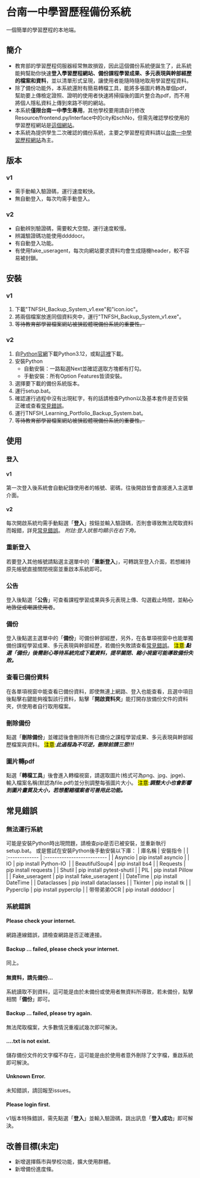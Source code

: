 # 台南一中學習歷程備份系統
一個簡單的學習歷程的本地端。


## 簡介
- 教育部的學習歷程伺服器經常無故損毀，因此這個備份系統便誕生了，此系統能夠幫助你快速**登入學習歷程網站、備份課程學習成果、多元表現與幹部經歷的檔案和資料**，並以清單形式呈現，讓使用者能隨時隨地取用學習歷程資料。
- 除了備份功能外，本系統還附有簡易轉檔工具，能將多張圖片轉為單個pdf，幫助要上傳檢定證照、證明的使用者快速將掃描後的圖片整合為pdf，而不用將個人隱私資料上傳到來路不明的網站。
- 本系統**僅限台南一中學生專用**，其他學校要用請自行修改Resource/frontend.py/Interface中的city和schNo，但需先確認學校使用的學習歷程網站是[這個網站](https://epf-mlife.k12ea.gov.tw/)。
- 本系統為提供學生二次確認的備份系統，主要之學習歷程資料請以[台南一中學習歷程網站](https://epf-mlife.k12ea.gov.tw/)為主。


## 版本
### v1
- 需手動輸入驗證碼，運行速度較快。
- 無自動登入，每次均需手動登入。

### v2
- 自動辨別驗證碼，需要較大空間，運行速度較慢。
- 辨識驗證碼功能使用ddddocr。
- 有自動登入功能。
- 有使用fake_useragent，每次向網站要求資料均會生成隨機header，較不容易被封鎖。


## 安裝
### v1
1. 下載"TNFSH_Backup_System_v1.exe"和"icon.ioc"。
2. 將兩個檔案放進同個資料夾中，運行"TNFSH_Backup_System_v1.exe"。
3. ~~等待教育部學習檔案網站被損毀體現備份系統的重要性。~~ 

### v2
1. 自[Python官網](https://www.python.org/downloads/release/python-3123/)下載Python3.12，或點[這裡](https://www.python.org/ftp/python/3.12.3/python-3.12.3-amd64.exe)下載。
2. 安裝Python
   - 自動安裝：一路點選Next並確認選取方塊都有打勾。
   - 手動安裝：所有Option Features皆須安裝。
3. 選擇要下載的備份系統版本。
4. 運行setup.bat。
5. 確認運行過程中沒有出現紅字，有的話請檢查Python以及基本套件是否安裝正確或查看[常見錯誤](#無法運行系統)。
6. 運行TNFSH_Learning_Portfolio_Backup_System.bat。
7. ~~等待教育部學習檔案網站被損毀體現備份系統的重要性。~~ 


## 使用
### 登入
#### v1
第一次登入後系統會自動紀錄使用者的帳號、密碼，往後開啟皆會直接進入主選單介面。
#### v2
每次開啟系統均需手動點選「**登入**」按鈕並輸入驗證碼，否則會導致無法爬取資料而報錯，詳見[常見錯誤](#please-login-first)。
*附註:登入狀態均顯示在右下角。*

### 重新登入
若要登入其他帳號請點選主選單中的「**重新登入**」，可轉跳至登入介面，若想維持原先帳號直接關閉視窗並重啟本系統即可。

### 公告
登入後點選「**公告**」可查看課程學習成果與多元表現上傳、勾選截止時間，並~~貼心地敦促或嘲諷使用者~~。

### 備份
登入後點選主選單中的「**備份**」可備份幹部經歷，另外，在各單項視窗中也能單獨備份課程學習成果、多元表現與幹部經歷，若備份失敗請查看[常見錯誤](#backup--failed-please-try-again)。
<mark>注意</mark>:***點選「備份」後需耐心等待系統完成下載資料，提早關閉、縮小視窗可能導致備份失敗。***

### 查看已備份資料
在各單項視窗中能查看已備份資料，即使無連上網路、登入也能查看，且選中項目後點擊右鍵能夠複製該行資料，點擊「**開啟資料夾**」能打開存放備份文件的資料夾，供使用者自行取用檔案。

### 刪除備份
點選「**刪除備份**」並確認後會刪除所有已備份之課程學習成果、多元表現與幹部經歷檔案與資料。
<mark>注意</mark>:***此過程為不可逆，刪除前請三思!!!***

### 圖片轉pdf
點選「**轉檔工具**」後會進入轉檔視窗，請選取圖片(格式可為png、jpg、jpge)、輸入檔案名稱(默認為file.pdf)並分別調整每張圖片大小。
<mark>注意</mark>:***調整大小也會影響到圖片畫質及大小，若想壓縮檔案者可善用此功能。***


## 常見錯誤
### 無法運行系統
可能是安裝Python時出現問題，請檢查pip是否已被安裝，並重新執行setup.bat。
或是嘗試在安裝Python後手動安裝以下庫：
| 庫名稱           | 安裝指令                     |
| :------------- | :-------------------------- |
| Asyncio        | pip install asyncio         |
| IO             | pip install Python-IO&nbsp; |
| BeautifulSoup4 | pip install bs4             |
| Requests       | pip install requests        |
| Shutil         | pip install pytest-shutil   |
| PIL            | pip install Pillow          |
| Fake_useragent | pip install fake_useragent  |
| DateTime       | pip install DateTime        |
| Dataclasses    | pip install dataclasses     |
| Tkinter        | pip install tk              |
| Pyperclip      | pip install pyperclip       |
| 带带弟弟OCR      | pip install ddddocr         |

### 系統錯誤
#### Please check your internet.
網路連線錯誤，請檢查網路是否正確連接。

#### Backup ... failed, please check your internet.
同上。

#### 無資料，請先備份...
系統讀取不到資料，這可能是由於未備份或使用者無資料所導致，若未備份，點擊相關「**備份**」即可。

#### Backup ... failed, please try again.
無法爬取檔案，大多數情況重複試幾次即可解決。

#### ....txt is not exist.
儲存備份文件的文字檔不存在，這可能是由於使用者意外刪除了文字檔，重啟系統即可解決。

#### Unknown Error.
未知錯誤，請回報至issues。

#### Please login first.
v1版本特殊錯誤，需先點選「**登入**」並輸入驗證碼，跳出訊息「**登入成功**」即可解決。


## 改善目標(未定)
- 新增選擇縣市與學校功能，擴大使用群體。
- 新增備份進度條。
